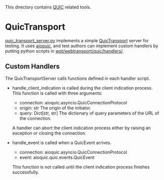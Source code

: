 This directory contains
[QUIC](https://tools.ietf.org/html/draft-ietf-quic-transport) related tools.

# QuicTransport
[quic_transport_server.py](./quic_transport_server.py) implements a simple
[QuicTransport](https://tools.ietf.org/html/draft-vvv-webtransport-quic) server
for testing. It uses [aioquic](https://github.com/aiortc/aioquic/), and test
authors can implement custom handlers by putting python scripts in
[wpt/webtransport/quic/handlers/](../../wpt/webtransport/quic/handlers/).

## Custom Handlers
The QuicTransportServer calls functions defined in each handler script.

 - handle_client_indication is called during the client indication process.
   This function is called with three arguments:
   
   - connection: aioquic.asyncio.QuicConnectionProtocol
   - origin: str The origin of the initiator.
   - query: Dict[str, str] The dictionary of query parameters of the URL of the
            connection.

   A handler can abort the client indication process either by raising an
   exception or closing the connection.
	    
 - handle_event is called when a QuicEvent arrives.
   - connection: aioquic.asyncio.QuicConnectionProtocol
   - event: aioquic.quic.events.QuicEvent

   This function is not called until the client indication process finishes
   successfully.
